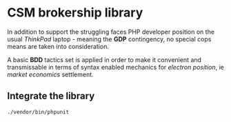 # CSM brokership library

In addition to support the struggling faces PHP developer position
on the usual *ThinkPad* laptop - meaning the **GDP** contingency,
no special cops means are taken into consideration.

A basic **BDD** tactics set is applied in order to make it convenient
and transmissable in terms of syntax enabled mechanics for *electron*
*position*, ie *market economics* settlement.

## Integrate the library

```shell
./vendor/bin/phpunit
```

